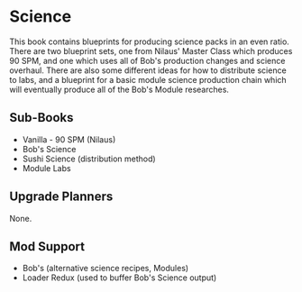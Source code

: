 # Science

This book contains blueprints for producing science packs in an even ratio. There are two blueprint sets, one from Nilaus' Master Class which produces 90 SPM, and one which uses all of Bob's production changes and science overhaul. There are also some different ideas for how to distribute science to labs, and a blueprint for a basic module science production chain which will eventually produce all of the Bob's Module researches.

## Sub-Books

* Vanilla - 90 SPM (Nilaus)
* Bob's Science
* Sushi Science (distribution method)
* Module Labs

## Upgrade Planners

None.

## Mod Support

* Bob's        (alternative science recipes, Modules)
* Loader Redux (used to buffer Bob's Science output)

